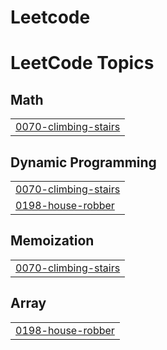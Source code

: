 # Leetcode
<!---LeetCode Topics Start-->
# LeetCode Topics
## Math
|  |
| ------- |
| [0070-climbing-stairs](https://github.com/kawserhamim/Leetcode/tree/master/0070-climbing-stairs) |
## Dynamic Programming
|  |
| ------- |
| [0070-climbing-stairs](https://github.com/kawserhamim/Leetcode/tree/master/0070-climbing-stairs) |
| [0198-house-robber](https://github.com/kawserhamim/Leetcode/tree/master/0198-house-robber) |
## Memoization
|  |
| ------- |
| [0070-climbing-stairs](https://github.com/kawserhamim/Leetcode/tree/master/0070-climbing-stairs) |
## Array
|  |
| ------- |
| [0198-house-robber](https://github.com/kawserhamim/Leetcode/tree/master/0198-house-robber) |
<!---LeetCode Topics End-->